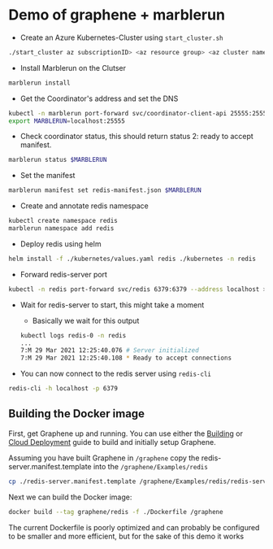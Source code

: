 # Demo of graphene + marblerun

* Create an Azure Kubernetes-Cluster using `start_cluster.sh`

```bash
./start_cluster az subscriptionID> <az resource group> <az cluster name> <az cluster #nodes>
```

* Install Marblerun on the Clutser

```bash
marblerun install
```

* Get the Coordinator's address and set the DNS

```bash
kubectl -n marblerun port-forward svc/coordinator-client-api 25555:25555 --address localhost >/dev/null &
export MARBLERUN=localhost:25555
```

* Check coordinator status, this should return status 2: ready to accept manifest.

```bash
marblerun status $MARBLERUN
```

* Set the manifest

```bash
marblerun manifest set redis-manifest.json $MARBLERUN
```

* Create and annotate redis namespace

```bash
kubectl create namespace redis
marblerun namespace add redis
```

* Deploy redis using helm

```bash
helm install -f ./kubernetes/values.yaml redis ./kubernetes -n redis
```

* Forward redis-server port

```bash
kubectl -n redis port-forward svc/redis 6379:6379 --address localhost >/dev/null &
```

* Wait for redis-server to start, this might take a moment
    * Basically we wait for this output
    
    ```bash
    kubectl logs redis-0 -n redis
    ...
    7:M 29 Mar 2021 12:25:40.076 # Server initialized
    7:M 29 Mar 2021 12:25:40.108 * Ready to accept connections
    ```

* You can now connect to the redis server using `redis-cli`

```bash
redis-cli -h localhost -p 6379
```

## Building the Docker image

First, get Graphene up and running. You can use either the [Building](https://graphene.readthedocs.io/en/latest/building.html) or [Cloud Deployment](https://graphene.readthedocs.io/en/latest/cloud-deployment.html) guide to build and initially setup Graphene.

Assuming you have built Graphene in `/graphene` copy the redis-server.manifest.template into the `/graphene/Examples/redis`

```bash
cp ./redis-server.manifest.template /graphene/Examples/redis/redis-server.manifest.template
```

Next we can build the Docker image:

```bash
docker build --tag graphene/redis -f ./Dockerfile /graphene
```

The current Dockerfile is poorly optimized and can probably be configured to be smaller and more efficient, but for the sake of this demo it works
